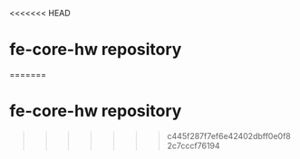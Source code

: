 <<<<<<< HEAD
# fe-core-hw repository
=======
# fe-core-hw repository
>>>>>>> c445f287f7ef6e42402dbff0e0f82c7cccf76194
